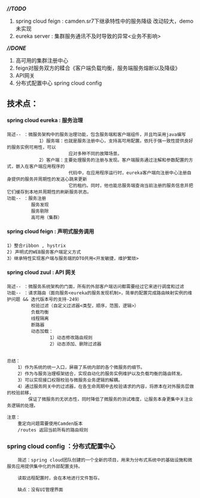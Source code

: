 ***//TODO***

1. spring cloud feign : camden.sr7下继承特性中的服务降级  改动较大，demo未实现
2. eureka server : 集群服务通讯不及时导致的异常<业务不影响>

***//DONE***

 1. 高可用的集群注册中心
 2. feign对服务双方的糅合《客户端负载均衡，服务端服务熔断以及降级》
 3. API网关
 4. 分布式配置中心 spring cloud config
 
 
 技术点：
 -------------------------------------------------------------------------------------------------------------------------

 #### spring cloud eureka : 服务治理 
 
	简述-- ：微服务架构中的服务治理功能，包含服务端和客户端组件，并且均采用java编写
				1）服务端：也就是服务注册中心，支持高可用配置。依托于强一致性提供良好的服务实例可用性，可以
						   应对多种不同的故障场景。
				2）客户端：主要处理服务的注册与发现。客户端服务通过注解和参数配置的方式，嵌入在客户端应用程序的
						   代码中，在应用程序运行时，eureka客户端向注册中心注册自身提供的服务并周期性的发送心跳来更新
						   它的租约。同时，他也能总服务端查询当前注册的服务信息并把它们缓存到本地并周期性的刷新服务状态。
	功能-- ：服务注册
			 服务发现
			 服务剔除
			 高可用（集群）
       
#### spring cloud feign : 声明式服务调用
	
	1）整合ribbon , hystrix
	2) 声明式的WEB服务客户端定义方式
	3）继承特性实现客户端与服务端的DTO共用<开发敏捷，维护繁琐>
	
	
#### spring cloud zuul : API 网关

	简述-- ：微服务系统架构的门面，所有的外部客户端访问都需要经过它来进行调度和过滤
	功能-- ：请求路由（面向服务<eureka的服务发现机制>，简单的配置完成路由映射实例的维护问题 && 迭代版本号的支持-249）
			 校验过滤（自定义过滤器<类型，顺序，范围，逻辑>）
			 负载均衡
			 线程隔离
			 断路器
			 动态加载：
			 		1）动态修改路由规则
			 		2）动态添加、删除过滤器

 
	总结：
		1）作为系统的统一入口，屏蔽了系统内部的各个微服务的细节。
		2）作为与服务治理框架结合，实现自动化的服务实例维护以及负载均衡的路由转发。
		3）可以实现接口权限校验与微服务业务逻辑的解耦。
		4）通过服务网关中的过滤器，在各生命周期中去校验请求的内容，将原本在对外服务层做的校验前移，
			保证了微服务的无状态性，同时降低了微服务的测试难度，让服务本身更集中关注业务逻辑的处理。

	注意：
		重定向问题需要使用Camden版本
		/routes 返回当前所有的路由规则
		
### spring cloud config ：分布式配置中心
		
		简述：spring cloud团队创建的一个全新的项目，用来为分布式系统中的基础设施和微服务应用提供集中化的外部配置支持。

		读取远程配置时，会在本地进行文件暂存。

		缺点：没有UI管理界面
		
		

